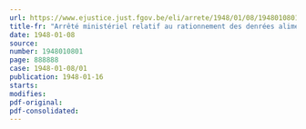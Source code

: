 ```yaml
---
url: https://www.ejustice.just.fgov.be/eli/arrete/1948/01/08/1948010801/justel
title-fr: "Arrêté ministériel relatif au rationnement des denrées alimentaires pour le mois de janvier 1948"
date: 1948-01-08
source:
number: 1948010801
page: 888888
case: 1948-01-08/01
publication: 1948-01-16
starts:
modifies:
pdf-original:
pdf-consolidated:
---
```


